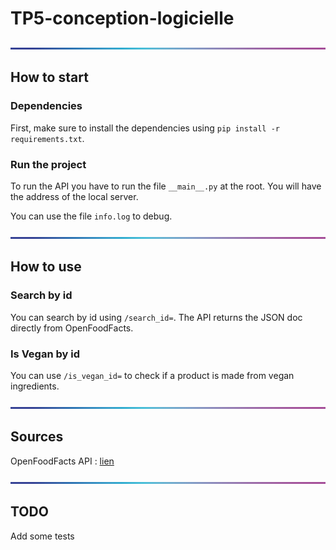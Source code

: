 # TP5-conception-logicielle

![](https://raw.githubusercontent.com/AlexandreBidon/Funky-Horse/main/out/line.png)

## How to start

### Dependencies
First, make sure to install the dependencies using `pip install -r requirements.txt`.

### Run the project

To run the API you have to run the file `__main__.py` at the root. You will have the address of the local server.

You can use the file `info.log` to debug.

![](https://raw.githubusercontent.com/AlexandreBidon/Funky-Horse/main/out/line.png)
## How to use

### Search by id

You can search by id using `/search_id=`. The API returns the JSON doc directly from OpenFoodFacts.

### Is Vegan by id

You can use `/is_vegan_id=` to check if a product is made from vegan ingredients.

![](https://raw.githubusercontent.com/AlexandreBidon/Funky-Horse/main/out/line.png)
## Sources

OpenFoodFacts API : [lien](https://openfoodfacts.github.io/api-documentation/#1GeneralInformation)

![](https://raw.githubusercontent.com/AlexandreBidon/Funky-Horse/main/out/line.png)

## TODO

Add some tests